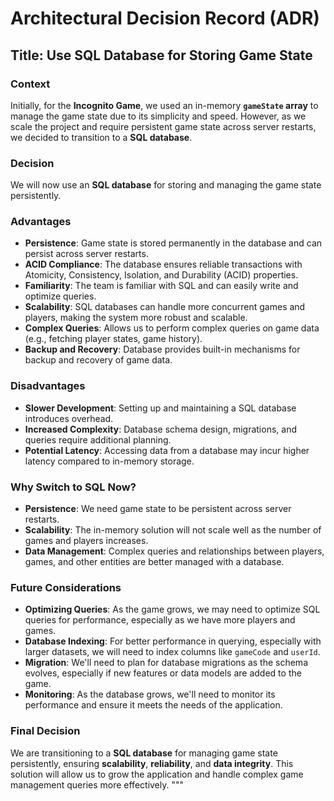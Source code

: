 # Architectural Decision Record (ADR)

## Title: Use SQL Database for Storing Game State

### **Context**

Initially, for the **Incognito Game**, we used an in-memory **`gameState` array** to manage the game state due to its simplicity and speed. However, as we scale the project and require persistent game state across server restarts, we decided to transition to a **SQL database**.

### **Decision**

We will now use an **SQL database** for storing and managing the game state persistently.

### **Advantages**

- **Persistence**: Game state is stored permanently in the database and can persist across server restarts.
- **ACID Compliance**: The database ensures reliable transactions with Atomicity, Consistency, Isolation, and Durability (ACID) properties.
- **Familiarity**: The team is familiar with SQL and can easily write and optimize queries.
- **Scalability**: SQL databases can handle more concurrent games and players, making the system more robust and scalable.
- **Complex Queries**: Allows us to perform complex queries on game data (e.g., fetching player states, game history).
- **Backup and Recovery**: Database provides built-in mechanisms for backup and recovery of game data.

### **Disadvantages**

- **Slower Development**: Setting up and maintaining a SQL database introduces overhead.
- **Increased Complexity**: Database schema design, migrations, and queries require additional planning.
- **Potential Latency**: Accessing data from a database may incur higher latency compared to in-memory storage.

### **Why Switch to SQL Now?**

- **Persistence**: We need game state to be persistent across server restarts.
- **Scalability**: The in-memory solution will not scale well as the number of games and players increases.
- **Data Management**: Complex queries and relationships between players, games, and other entities are better managed with a database.

### **Future Considerations**

- **Optimizing Queries**: As the game grows, we may need to optimize SQL queries for performance, especially as we have more players and games.
- **Database Indexing**: For better performance in querying, especially with larger datasets, we will need to index columns like `gameCode` and `userId`.
- **Migration**: We'll need to plan for database migrations as the schema evolves, especially if new features or data models are added to the game.
- **Monitoring**: As the database grows, we'll need to monitor its performance and ensure it meets the needs of the application.

### **Final Decision**

We are transitioning to a **SQL database** for managing game state persistently, ensuring **scalability**, **reliability**, and **data integrity**. This solution will allow us to grow the application and handle complex game management queries more effectively.
"""
